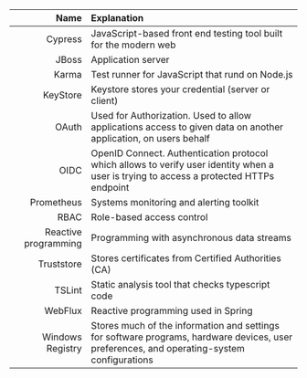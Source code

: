 | Name     |      Explanation           |
|----------:|:-------------             |
| Cypress | JavaScript-based front end testing tool built for the modern web |
| JBoss     |  Application server |
| Karma | Test runner for JavaScript that rund on Node.js | 
| KeyStore | Keystore stores your credential (server or client) |
| OAuth | Used for Authorization. Used to allow applications access to given data on another application, on users behalf |
| OIDC | OpenID Connect. Authentication protocol which allows to verify user identity when a user is trying to access a protected HTTPs endpoint |
| Prometheus | Systems monitoring and alerting toolkit |
| RBAC     |  Role-based access control |
| Reactive programming | Programming with asynchronous data streams |
| Truststore | Stores certificates from Certified Authorities (CA) |
| TSLint | Static analysis tool that checks typescript code |
| WebFlux | Reactive programming used in Spring |
| Windows Registry | Stores much of the information and settings for software programs, hardware devices, user preferences, and operating-system configurations |

